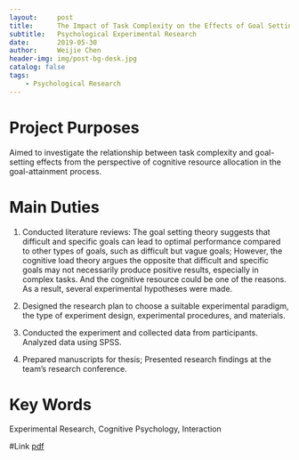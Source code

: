 ```yaml
---
layout:     post
title:      The Impact of Task Complexity on the Effects of Goal Setting-A Perspective from Cognitive Resources
subtitle:   Psychological Experimental Research
date:       2019-05-30
author:     Weijie Chen
header-img: img/post-bg-desk.jpg
catalog: false
tags:
    - Psychological Research
---
```

# Project Purposes

Aimed to investigate the relationship between task complexity and goal-setting effects from the perspective of cognitive resource allocation in the goal-attainment process.

# Main Duties

1. Conducted literature reviews: The goal setting theory suggests that difficult and specific goals can lead to optimal performance compared to other types of goals, such as difficult but vague goals; However, the cognitive load theory argues the opposite that difficult and specific goals may not necessarily produce positive results, especially in complex tasks. And the cognitive resource could be one of the reasons. As a result, several experimental hypotheses were made.

2. Designed the research plan to choose a suitable experimental paradigm, the type of experiment design, experimental procedures, and materials.

3. Conducted the experiment and collected data from participants. Analyzed data using SPSS.

4. Prepared manuscripts for thesis; Presented research findings at the team’s research conference.

# Key Words

Experimental Research, Cognitive Psychology, Interaction 

#Link
<a href="{{ site.baseurl }}/files/cv202303-2.pdf">pdf</a>
<script>
  document.querySelector('a').addEventListener('click', function(event) {
    event.preventDefault();
    window.location.href = "{{ site.url }}/files/cv202303-2.pdf";
  });
</script>
